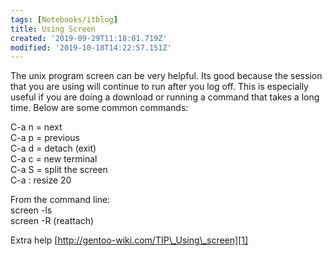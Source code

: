 ```yaml
---
tags: [Notebooks/itblog]
title: Using Screen
created: '2019-09-29T11:18:01.719Z'
modified: '2019-10-18T14:22:57.151Z'
---
```


The unix program screen can be very helpful. Its good because the session that you are using will continue to run after you log off. This is especially useful if you are doing a download or running a command that takes a long time. Below are some common commands:

C-a n = next  
C-a p = previous  
C-a d = detach (exit)  
C-a c = new terminal  
C-a S = split the screen  
C-a : resize 20

From the command line:  
screen -ls  
screen -R (reattach)

Extra help [http://gentoo-wiki.com/TIP\_Using\_screen][1]

 [1]: http://gentoo-wiki.com/TIP_Using_screen
